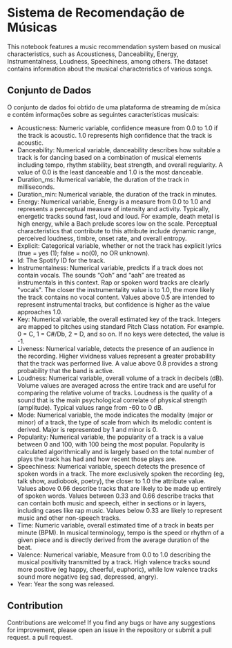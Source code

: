 # Sistema de Recomendação de Músicas

This notebook features a music recommendation system based on musical characteristics, such as Acousticness, Danceability, Energy, Instrumentalness, Loudness, Speechiness, among others. The dataset contains information about the musical characteristics of various songs.

## Conjunto de Dados
O conjunto de dados foi obtido de uma plataforma de streaming de música e contém informações sobre as seguintes características musicais:

- Acousticness: Numeric variable, confidence measure from 0.0 to 1.0 if the track is acoustic. 1.0 represents high confidence that the track is acoustic.
- Danceability: Numerical variable, danceability describes how suitable a track is for dancing based on a combination of musical elements including tempo, rhythm stability, beat strength, and overall regularity. A value of 0.0 is the least danceable and 1.0 is the most danceable.
- Duration_ms: Numerical variable, the duration of the track in milliseconds.
- Duration_min: Numerical variable, the duration of the track in minutes.
- Energy: Numerical variable, Energy is a measure from 0.0 to 1.0 and represents a perceptual measure of intensity and activity. Typically, energetic tracks sound fast, loud and loud. For example, death metal is high energy, while a Bach prelude scores low on the scale. Perceptual characteristics that contribute to this attribute include dynamic range, perceived loudness, timbre, onset rate, and overall entropy.
- Explicit: Categorical variable, whether or not the track has explicit lyrics (true = yes (1); false = no(0), no OR unknown).
- Id: The Spotify ID for the track.
- Instrumentalness: Numerical variable, predicts if a track does not contain vocals. The sounds “Ooh” and “aah” are treated as instrumentals in this context. Rap or spoken word tracks are clearly "vocals". The closer the instrumentality value is to 1.0, the more likely the track contains no vocal content. Values above 0.5 are intended to represent instrumental tracks, but confidence is higher as the value approaches 1.0.
- Key: Numerical variable, the overall estimated key of the track. Integers are mapped to pitches using standard Pitch Class notation. For example. 0 = C, 1 = C#/Db, 2 = D, and so on. If no keys were detected, the value is -1.
- Liveness: Numerical variable, detects the presence of an audience in the recording. Higher vividness values represent a greater probability that the track was performed live. A value above 0.8 provides a strong probability that the band is active.
- Loudness: Numerical variable, overall volume of a track in decibels (dB). Volume values are averaged across the entire track and are useful for comparing the relative volume of tracks. Loudness is the quality of a sound that is the main psychological correlate of physical strength (amplitude). Typical values range from -60 to 0 dB.
- Mode: Numerical variable, the mode indicates the modality (major or minor) of a track, the type of scale from which its melodic content is derived. Major is represented by 1 and minor is 0.
- Popularity: Numerical variable, the popularity of a track is a value between 0 and 100, with 100 being the most popular. Popularity is calculated algorithmically and is largely based on the total number of plays the track has had and how recent those plays are.
- Speechiness: Numerical variable, speech detects the presence of spoken words in a track. The more exclusively spoken the recording (eg, talk show, audiobook, poetry), the closer to 1.0 the attribute value. Values above 0.66 describe tracks that are likely to be made up entirely of spoken words. Values between 0.33 and 0.66 describe tracks that can contain both music and speech, either in sections or in layers, including cases like rap music. Values below 0.33 are likely to represent music and other non-speech tracks.
- Time: Numeric variable, overall estimated time of a track in beats per minute (BPM). In musical terminology, tempo is the speed or rhythm of a given piece and is directly derived from the average duration of the beat.
- Valence: Numerical variable, Measure from 0.0 to 1.0 describing the musical positivity transmitted by a track. High valence tracks sound more positive (eg happy, cheerful, euphoric), while low valence tracks sound more negative (eg sad, depressed, angry).
- Year: Year the song was released.

## Contribution
Contributions are welcome! If you find any bugs or have any suggestions for improvement, please open an issue in the repository or submit a pull request.
a pull request.

